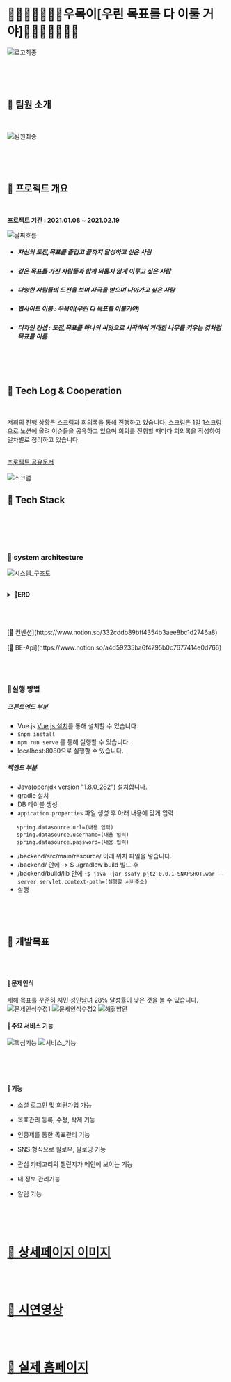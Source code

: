 # 🌳🌳🌳🌳🌳🌳🌳우목이[우린 목표를 다 이룰 거야]🌳🌳🌳🌳🌳🌳🌳

![로고최종](/uploads/cf87fd057b03806ff049073686588488/로고최종.PNG)
 
<br><br><br>
## 🌳 팀원 소개
<br>

![팀원최종](/uploads/a20b541badf7d13b0171acbf9e4731a7/팀원최종.PNG)
  
<br><br><br>
## 🌳  프로젝트 개요
<br>

<b>프로젝트 기간 : 2021.01.08 ~ 2021.02.19</b>

![날짜흐름](/uploads/6de90733329b0be62b227abe89a1c8a9/날짜흐름.PNG)

- ##### 자신의 도전,목표를 즐겁고 끝까지 달성하고 싶은 사람
- ##### 같은 목표를  가진 사람들과 함께 외롭지 않게 이루고 싶은 사람
- ##### 다양한 사람들의 도전을 보며 자극을 받으며 나아가고 싶은 사람
- ##### 웹사이트 이름 : 우목이(우린 다 목표를 이룰거야)
- ##### 디자인 컨셉 : 도전,목표를 하나의 씨앗으로  시작하여 거대한 나무를 키우는 것처럼 목표를 이룸 </b>


<br><br><br>
## 🌳  Tech Log  &  Cooperation
<br>

 저희의 진행 상황은 스크럼과 회의록을 통해 진행하고 있습니다. 
 스크럼은  1일 1스크럼으로  노션에 올려 이슈들을 공유하고 있으며 
 회의를 진행할 때마다 회의록을 작성하여 일차별로 정리하고 있습니다.

<br>[프로젝트 공유문서](https://www.notion.so/A303-1d48727b951b41a18886118e55d04fb8)
<br><br>
![스크럼](/uploads/23af022e3d6741638aa7bd1651bb2038/스크럼.PNG)



## 🌳 Tech Stack
<br><br></br></br>

### 🌱 system architecture

![시스템_구조도](/uploads/521385d54611d84f99e3e0572a5edf9f/시스템_구조도.PNG)
<br><br>
<details>
### <summary><b>🌱ERD</b></summary>

![erd이미지_최종](/uploads/93dd266aae0b4d6e79298ebca9fecbe8/erd이미지_최종.PNG)
</details>
<br><br> </br></br>
 [🌱 컨벤션](https://www.notion.so/332cddb89bff4354b3aee8bc1d2746a8)
<br><br>
 [🌱 BE-Api](https://www.notion.so/a4d59235ba6f4795b0c7677414e0d766)
<br><br></br></br>

### 🌱실행 방법 


##### 프론트엔드 부분

- Vue.js [Vue.js 설치](https://kr.vuejs.org/v2/guide/index.html)를 통해 설치할 수 있습니다. 
-  ``` $npm install ```
- ```npm run serve``` 를 통해 실행할 수 있습니다. 
- localhost:8080으로 실행할 수 있습니다.

##### 백엔드 부분 

- Java(openjdk version "1.8.0_282") 설치합니다.
- gradle 설치
- DB 테이블 생성
- ```appication.properties``` 파일 생성  후
아래 내용에 맞게 입력
```spring.datasource.driverClassName=com.mysql.cj.jdbc.Driver
   spring.datasource.url=(내용 입력)
   spring.datasource.username=(내용 입력)
   spring.datasource.password=(내용 입력)
```
- /backend/src/main/resource/ 아래 위치 파일을 넣습니다. 
- /backend/ 안에   ->   $ ./gradlew build 빌드 후
- /backend/build/lib 안에 
-```$ java -jar ssafy_pjt2-0.0.1-SNAPSHOT.war --server.servlet.context-path=(실행할 서버주소)```
- 살행

<br><br><br>



## 🌳 개발목표
<br><br>

#### 🌱문제인식  

새해 목표를 꾸준히 지민 성인남녀 28% 달성률이 낮은 것을 볼 수 있습니다. 
![문제인식수정1](/uploads/7b05c08559365a3cbcfbec1ea3ed5400/문제인식수정1.PNG)
![문제인식수정2](/uploads/72e9fe7a2d5dcce3c44762bab2811a10/문제인식수정2.PNG)
![해결방안](/uploads/02e6e22d840c07803e810f7097312b95/해결방안.PNG)


#### 🌱주요 서비스 기능
![핵심기능](/uploads/ae84ca71747ea6b30661fd8c802af08a/핵심기능.PNG)
![서비스_기능](/uploads/17b64fcc5f11b79c63f2acc7dcd5bb03/서비스_기능.PNG)

<br><br><br>
#### 🌱기능

- 소셜 로그인 및 회원가입 가능

- 목표관리 등록, 수정, 삭제 기능

- 인증제를 통한 목표관리 기능

- SNS 형식으로 팔로우, 팔로잉 기능

- 관심 카테고리의 챌린지가 메인에 보이는 기능

- 내 정보 관리기능

- 알림 기능 

<br><br><br>
# [ 🌳 상세페이지 이미지 ](https://www.notion.so/7156847a4022484da2f3002e27f20941)
<br><br>
# [ 🌳 시연영상 ](https://www.notion.so/No-04c62b36acc64a9c9cbcb02ec6668851)
<br><br>
# [ 🌳 실제 홈페이지 ](http://i4a303.p.ssafy.io/)


